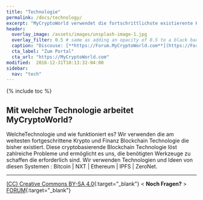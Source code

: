 ```yaml
---
title: "Technologie"
permalink: /docs/technology/
excerpt: "MyCryptoWorld verwendet die fortschrittlichste existierente Krypto- und Finanz-Blockchain-Technologie. "
header:
  overlay_image: /assets/images/unsplash-image-1.jpg
  overlay_filter: 0.5 # same as adding an opacity of 0.5 to a black background
  caption: "Discouse: [**https://Forum.MyCryptoWorld.com**](https://Forum.MyCryptoWorld.com)"
  cta_label: "Zum Portal"
  cta_url: "https://MyCryptoWorld.com"
modified:  2016-12-31T10:13:32-04:00
sidebar:
  nav: "tech"
---
```

{% include toc %}

## Mit welcher Technologie arbeitet MyCryptoWorld?

WelcheTechnologie und wie funktioniert es? Wir verwenden die am weitesten fortgeschrittene Krypto und Finanz Blockchain Technologie die bisher existiert. Diese cryptobasierende Blockchain Technologie löst zahlreiche Probleme und ermöglicht es uns, die benötigten Werkzeuge zu schaffen die erforderlich sind. Wir verwenden Technologien und Ideen von diesen Systemen : Bitcoin | NXT | Ethereum | IPFS | ZeroNet. 

---
[(CC) Creative Commons BY-SA 4.0](https://creativecommons.org/licenses/by-sa/4.0/deed.de){:target="_blank"} < **Noch Fragen?** > [FORUM](https://forum.MyCryptoWorld.com){:target="_blank"}

